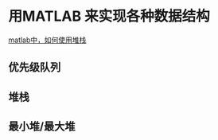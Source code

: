 # 用MATLAB 来实现各种数据结构

[]()[matlab中，如何使用堆栈](https://zhidao.baidu.com/question/278435982.html)


## 优先级队列

## 堆栈

## 最小堆/最大堆
